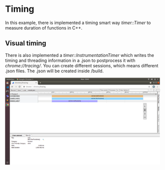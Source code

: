 # Timing
In this example, there is implemented a timing smart way *timer::Timer* to measure duration of functions in C++. 

## Visual timing 
There is also implemented a *timer::InstrumentationTimer* which writes the timing and threading information in a .json to postprocess it with *chrome://tracing/*. You can create different sessions, which means different .json files. The .json will be created inside /build.

![Visual Timing](img/visual.png)

